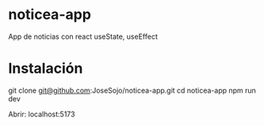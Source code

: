 # noticea-app
App de noticias con react useState, useEffect

# Instalación
git clone git@github.com:JoseSojo/noticea-app.git
cd noticea-app
npm run dev

Abrir: localhost:5173
